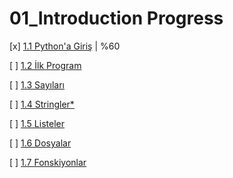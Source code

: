 # 01_Introduction Progress

[x] [1.1 Python'a Giriş](01_Python_tr.md) | %60

[ ] [1.2 İlk Program](02_Hello_world_tr.md)

[ ] [1.3 Sayıları](03_Numbers_tr.md)

[ ] [1.4 Stringler\*](04_Strings_tr.md)

[ ] [1.5 Listeler](05_Lists_tr.md)

[ ] [1.6 Dosyalar](06_Files_tr.md)

[ ] [1.7 Fonskiyonlar](07_Functions_tr.md)
